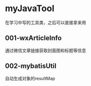 # myJavaTool
在学习中写的工具类，之后可以直接拿来用

## 001-wxArticleInfo

通过微信文章链接获取封面图和标题等信息

## 002-mybatisUtil

自动生成对象的resultMap

